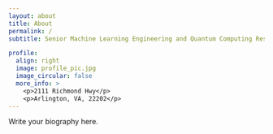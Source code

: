 ```yaml
---
layout: about
title: About
permalink: /
subtitle: Senior Machine Learning Engineering and Quantum Computing Researcher. Arlington, VA.

profile:
  align: right
  image: profile_pic.jpg
  image_circular: false
  more_info: >
    <p>2111 Richmond Hwy</p>
    <p>Arlington, VA, 22202</p>
---
```


Write your biography here.